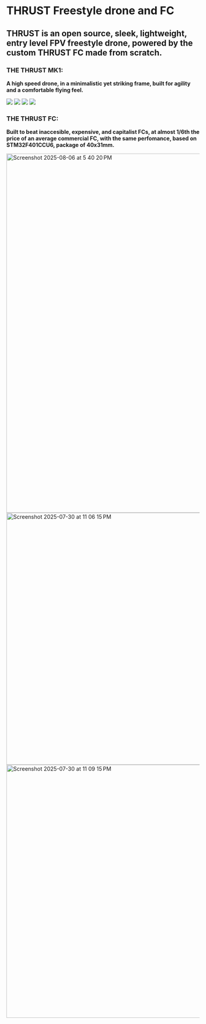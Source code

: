# THRUST Freestyle drone and FC

## THRUST is an open source, sleek, lightweight, entry level FPV freestyle drone, powered by the custom THRUST FC made from scratch.

### THE THRUST MK1:

**A high speed drone, in a minimalistic yet striking frame, built for agility and a comfortable flying feel.**

![](https://hc-cdn.hel1.your-objectstorage.com/s/v3/afdd37af7e7b96c3155e9cf6199a675aae4b951b_img_0418.jpg)
![](https://hc-cdn.hel1.your-objectstorage.com/s/v3/54193d6f45141dded32ec097d718335e88b351c4_img_0419.jpg)
![](https://hc-cdn.hel1.your-objectstorage.com/s/v3/82711108d712a5bb69165b9739588d56d600b4ee_img_0416.jpg)
![](https://hc-cdn.hel1.your-objectstorage.com/s/v3/a2697375239dc9d67f5e571929c2c5121ecb777c_img_0413.jpg)

### THE THRUST FC:

**Built to beat inaccesible, expensive, and capitalist FCs, at almost 1/6th the price of an average commercial FC, with the same perfomance, based on STM32F401CCU6, package of 40x31mm.**

<img width="1222" height="935" alt="Screenshot 2025-08-06 at 5 40 20 PM" src="https://github.com/user-attachments/assets/cab9d194-cae8-465c-b53d-392d6156063f" />
<img width="790" height="656" alt="Screenshot 2025-07-30 at 11 06 15 PM" src="https://github.com/user-attachments/assets/55bff378-3f75-40a7-ac4b-8742e6d9d72a" />
<img width="985" height="659" alt="Screenshot 2025-07-30 at 11 09 15 PM" src="https://github.com/user-attachments/assets/ad6cdb7a-bfa7-4dc7-8c93-15333164ca3a" />
